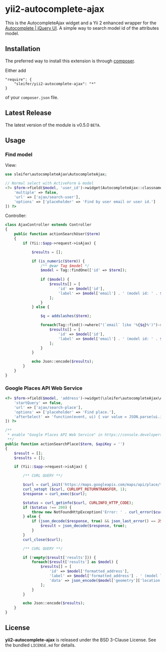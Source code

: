 yii2-autocomplete-ajax
===================

This is the AutocompleteAjax widget and a Yii 2 enhanced wrapper for the [Autocomplete | jQuery UI](https://jqueryui.com/autocomplete/). A simple way to search model id of the attributes model.

## Installation

The preferred way to install this extension is through [composer](http://getcomposer.org/download/).

Either add

```
"require": {
    "sleifer/yii2-autocomplete-ajax": "*"
}
```

of your `composer.json` file.

## Latest Release

The latest version of the module is v0.5.0 `BETA`.

## Usage

### Find model

View:

```php
use sleifer\autocompleteAjax\AutocompleteAjax;

// Normal select with ActiveForm & model
<?= $form->field($model, 'user_id')->widget(AutocompleteAjax::classname(), [
    'multiple' => false,
    'url' => ['ajax/search-user'],
    'options' => ['placeholder' => 'Find by user email or user id.']
]) ?>
```

Controller:

```php
class AjaxController extends Controller
{
    public function actionSearchUser($term)
    {
        if (Yii::$app->request->isAjax) {

            $results = [];

            if (is_numeric($term)) {
                /** @var Tag $model */
                $model = Tag::findOne(['id' => $term]);
                
                if ($model) {
                    $results[] = [
                        'id' => $model['id'],
                        'label' => $model['email'] . ' (model id: ' . $model['id'] . ')',
                    ];
                }
            } else {

                $q = addslashes($term);

                foreach(Tag::find()->where("(`email` like '%{$q}%')")->all() as $model) {
                    $results[] = [
                        'id' => $model['id'],
                        'label' => $model['email'] . ' (model id: ' . $model['id'] . ')',
                    ];
                }
            }

            echo Json::encode($results);
        }
    }
}
```

### Google Places API Web Service


```php
<?= $form->field($model, 'address')->widget(\sleifer\autocompleteAjax\AutocompleteAjax::classname(), [
    'startQuery' => false,
    'url' => ['ajax/search-place'],
    'options' => ['placeholder' => 'Find place.'],
    'afterSelect' => 'function(event, ui) { var value = JSON.parse(ui.item.data); updateMarker(value.lat, value.lng); }'
]) ?>
```

```php
/**
 * enable "Google Places API Web Service" in https://console.developers.google.com
 **/
public function actionSearchPlace($term, $apiKey = '')
{
    $result = [];
    $results = [];

    if (Yii::$app->request->isAjax) {

        /** CURL QUERY **/

        $curl = curl_init('https://maps.googleapis.com/maps/api/place/textsearch/json?key=' . urlencode($apiKey) . '&language=en&query=' . urlencode($term));
        curl_setopt ($curl, CURLOPT_RETURNTRANSFER, 1);
        $response = curl_exec($curl);

        $status = curl_getinfo($curl, CURLINFO_HTTP_CODE);
        if ($status !== 200) {
            throw new NotFoundHttpException('Error: ' . curl_error($curl) . ' Code: ' . $status);
        } else {
            if (json_decode($response, true) && json_last_error() == JSON_ERROR_NONE) {
                $result = json_decode($response, true);
            }
        }
        curl_close($curl);

        /** CURL QUERY **/

        if (!empty($result['results'])) {
            foreach($result['results'] as $model) {
                $results[] = [
                    'id' => $model['formatted_address'],
                    'label' => $model['formatted_address'] . ' (model location: ' . json_encode($model['geometry']['location']) . ')',
                    'data' => json_encode($model['geometry']['location']),
                ];
            }
        }

        echo Json::encode($results);
    }
}
```

## License

**yii2-autocomplete-ajax** is released under the BSD 3-Clause License. See the bundled `LICENSE.md` for details.